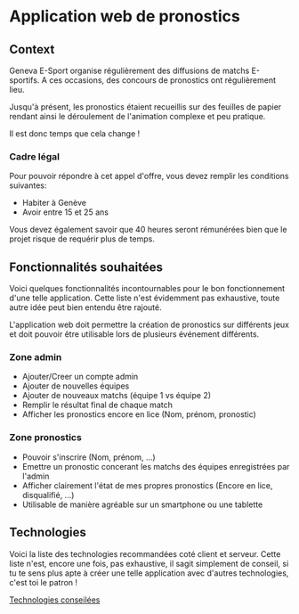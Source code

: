 # Application web de pronostics

## Context

Geneva E-Sport organise régulièrement des diffusions de matchs E-sportifs. A ces occasions, des concours de pronostics ont régulièrement lieu.

Jusqu'à présent, les pronostics étaient recueillis sur des feuilles de papier rendant ainsi le déroulement de l'animation complexe et peu pratique.

Il est donc temps que cela change !

### Cadre légal

Pour pouvoir répondre à cet appel d'offre, vous devez remplir les conditions suivantes:

- Habiter à Genève
- Avoir entre 15 et 25 ans

Vous devez également savoir que 40 heures seront rémunérées bien que le projet risque de requérir plus de temps.

## Fonctionnalités souhaitées

Voici quelques fonctionnalités incontournables pour le bon fonctionnement d'une telle application. Cette liste n'est évidemment pas exhaustive, toute autre idée peut bien entendu être rajouté.

L'application web doit permettre la création de pronostics sur différents jeux et doit pouvoir être utilisable lors de plusieurs événement différents.

### Zone admin

- Ajouter/Creer un compte admin
- Ajouter de nouvelles équipes
- Ajouter de nouveaux matchs (équipe 1 vs équipe 2)
- Remplir le résultat final de chaque match
- Afficher les pronostics encore en lice (Nom, prénom, pronostic)

### Zone pronostics

- Pouvoir s'inscrire (Nom, prénom, ...)
- Emettre un pronostic concerant les matchs des équipes enregistrées par l'admin
- Afficher clairement l'état de mes propres pronostics (Encore en lice, disqualifié, ...)
- Utilisable de manière agréable sur un smartphone ou une tablette

## Technologies

Voici la liste des technologies recommandées coté client et serveur. Cette liste n'est, encore une fois, pas exhaustive, il sagit simplement de conseil, si tu te sens plus apte à créer une telle application avec d'autres technologies, c'est toi le patron !

[Technologies conseilées](https://github.com/CypressXt/IT_Geneva-e-sport#outils-préconisés)
